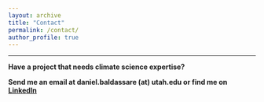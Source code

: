 ```yaml
---
layout: archive
title: "Contact"
permalink: /contact/
author_profile: true
---
```

** **

**Have a project that needs climate science expertise?**

**Send me an email at daniel.baldassare (at) utah.edu or find me on** [**LinkedIn**](https://www.linkedin.com/in/dbaldassare99/)
